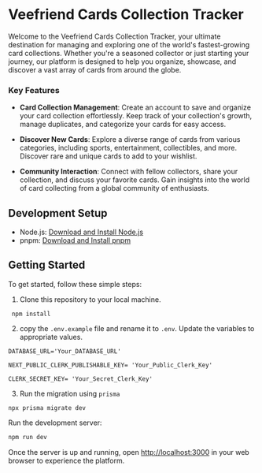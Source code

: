 # **Veefriend Cards Collection Tracker**

Welcome to the Veefriend Cards Collection Tracker, your ultimate destination for managing and exploring one of the world's fastest-growing card collections. Whether you're a seasoned collector or just starting your journey, our platform is designed to help you organize, showcase, and discover a vast array of cards from around the globe. 

### **Key Features**

- **Card Collection Management**: Create an account to save and organize your card collection effortlessly. Keep track of your collection's growth, manage duplicates, and categorize your cards for easy access.

- **Discover New Cards**: Explore a diverse range of cards from various categories, including sports, entertainment, collectibles, and more. Discover rare and unique cards to add to your wishlist.

- **Community Interaction**: Connect with fellow collectors, share your collection, and discuss your favorite cards. Gain insights into the world of card collecting from a global community of enthusiasts.


## **Development Setup**
- Node.js: [Download and Install Node.js](https://nodejs.org/en/download)
- pnpm: [Download and Install pnpm](https://pnpm.io/installation)


## **Getting Started**

To get started, follow these simple steps:

1. Clone this repository to your local machine.

```
 npm install
```

2. copy the `.env.example` file and rename it to `.env`. Update the variables to appropriate values. 

```
DATABASE_URL='Your_DATABASE_URL'

NEXT_PUBLIC_CLERK_PUBLISHABLE_KEY= 'Your_Public_Clerk_Key'

CLERK_SECRET_KEY= 'Your_Secret_Clerk_Key'
```

3. Run the migration using `prisma`

```
npx prisma migrate dev
```


Run the development server:

```bash
npm run dev
```

Once the server is up and running, open [http://localhost:3000](http://localhost:3000) in your web browser to experience the platform.

